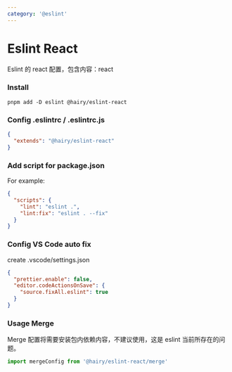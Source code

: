 ```yaml
---
category: '@eslint'
---
```


# Eslint React

Eslint 的 react 配置，包含内容：react

### Install

```
pnpm add -D eslint @hairy/eslint-react
```

### Config .eslintrc / .eslintrc.js

```json
{
  "extends": "@hairy/eslint-react"
}
```

### Add script for package.json

For example:
```json
{
  "scripts": {
    "lint": "eslint .",
    "lint:fix": "eslint . --fix"
  }
}
```

### Config VS Code auto fix

create .vscode/settings.json

```json
{
  "prettier.enable": false,
  "editor.codeActionsOnSave": {
    "source.fixAll.eslint": true
  }
}
```

### Usage Merge

Merge 配置将需要安装包内依赖内容，不建议使用，这是 eslint 当前所存在的问题。

```js
import mergeConfig from '@hairy/eslint-react/merge'
```